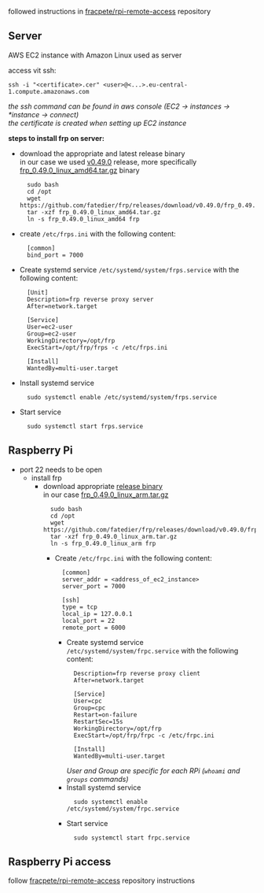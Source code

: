 
followed instructions in [fracpete/rpi-remote-access](https://github.com/fracpete/rpi-remote-access) repository

## Server
AWS EC2 instance with Amazon Linux used as server

access vit ssh:
```
ssh -i "<certificate>.cer" <user>@<...>.eu-central-1.compute.amazonaws.com
```
*the ssh command can be found in aws console (EC2 -> instances -> \*instance -> connect)*<br>
*the certificate is created when setting up EC2 instance*

**steps to install frp on server:**
- download the appropriate and latest release binary <br>
  in our case we used [v0.49.0](https://github.com/fatedier/frp/releases/tag/v0.49.0) release, more specifically [frp_0.49.0_linux_amd64.tar.gz](https://github.com/fatedier/frp/releases/download/v0.49.0/frp_0.49.0_linux_amd64.tar.gz) binary
  ```
    sudo bash
    cd /opt
    wget https://github.com/fatedier/frp/releases/download/v0.49.0/frp_0.49.0_linux_amd64.tar.gz
    tar -xzf frp_0.49.0_linux_amd64.tar.gz
    ln -s frp_0.49.0_linux_amd64 frp
  ```
- create `/etc/frps.ini` with the following content:
  ```
    [common]
    bind_port = 7000
  ```
- Create systemd service `/etc/systemd/system/frps.service` with the following content:
  ```
    [Unit]
    Description=frp reverse proxy server
    After=network.target
    
    [Service]
    User=ec2-user
    Group=ec2-user
    WorkingDirectory=/opt/frp
    ExecStart=/opt/frp/frps -c /etc/frps.ini
    
    [Install]
    WantedBy=multi-user.target
  ```
- Install systemd service
  ```
    sudo systemctl enable /etc/systemd/system/frps.service
  ```
- Start service
  ```
    sudo systemctl start frps.service
  ```
  
## Raspberry Pi

- port 22 needs to be open
  - install frp
    - download appropriate [release binary](https://github.com/fatedier/frp/releases)<br>
      in our case [frp_0.49.0_linux_arm.tar.gz](https://github.com/fatedier/frp/releases/download/v0.49.0/frp_0.49.0_linux_arm.tar.gz)
      ```
        sudo bash
        cd /opt
        wget https://github.com/fatedier/frp/releases/download/v0.49.0/frp_0.49.0_linux_arm.tar.gz
        tar -xzf frp_0.49.0_linux_arm.tar.gz
        ln -s frp_0.49.0_linux_arm frp
      ```
      - Create `/etc/frpc.ini` with the following content:
        ```
          [common]
          server_addr = <address_of_ec2_instance>
          server_port = 7000
      
          [ssh]
          type = tcp
          local_ip = 127.0.0.1
          local_port = 22
          remote_port = 6000
        ```
        - Create systemd service `/etc/systemd/system/frpc.service` with the following content:
          ```
            Description=frp reverse proxy client
            After=network.target
        
            [Service]
            User=cpc
            Group=cpc
            Restart=on-failure
            RestartSec=15s
            WorkingDirectory=/opt/frp
            ExecStart=/opt/frp/frpc -c /etc/frpc.ini
        
            [Install]
            WantedBy=multi-user.target
          ```
          *User and Group are specific for each RPi (`whoami` and `groups` commands)*
        - Install systemd service
          ```
            sudo systemctl enable /etc/systemd/system/frpc.service
          ```
        - Start service
          ```
            sudo systemctl start frpc.service
          ```

## Raspberry Pi access
follow [fracpete/rpi-remote-access](https://github.com/fracpete/rpi-remote-access#raspberry-pi-access) repository instructions